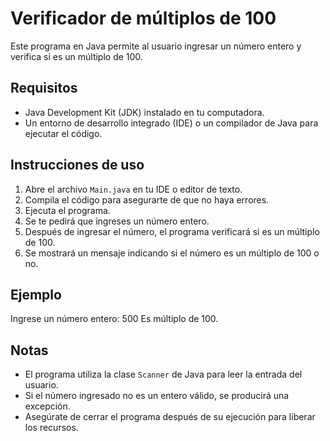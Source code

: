 # Verificador de múltiplos de 100

Este programa en Java permite al usuario ingresar un número entero y verifica si es un múltiplo de 100.

## Requisitos

- Java Development Kit (JDK) instalado en tu computadora.
- Un entorno de desarrollo integrado (IDE) o un compilador de Java para ejecutar el código.

## Instrucciones de uso

1. Abre el archivo `Main.java` en tu IDE o editor de texto.
2. Compila el código para asegurarte de que no haya errores.
3. Ejecuta el programa.
4. Se te pedirá que ingreses un número entero.
5. Después de ingresar el número, el programa verificará si es un múltiplo de 100.
6. Se mostrará un mensaje indicando si el número es un múltiplo de 100 o no.

## Ejemplo

Ingrese un número entero: 500 Es múltiplo de 100.

## Notas

- El programa utiliza la clase `Scanner` de Java para leer la entrada del usuario.
- Si el número ingresado no es un entero válido, se producirá una excepción.
- Asegúrate de cerrar el programa después de su ejecución para liberar los recursos.
